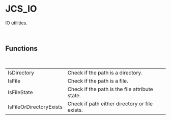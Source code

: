 <!--
   - $File: JCS_IO.html $
   - $Date: 2018-10-01 03:13:07 $
   - $Revision: $
   - $Creator: Jen-Chieh Shen $
   - $Notice: See LICENSE.txt for modification and distribution information
   -                   Copyright © 2018 by Shen, Jen-Chieh $
-->


<div id="content-header">
  <h1>JCS_IO</h1>
</div>

<p>
  IO utilities.
</p>


<br/>
<h2>Functions</h2>
<br/>

<table>
  <tr>
    <td>IsDirectory</td>
    <td>Check if the path is a directory.</td>
  </tr>
  <tr>
    <td>IsFile</td>
    <td>Check if the path is a file.</td>
  </tr>
  <tr>
    <td>IsFileState</td>
    <td>Check if the path is the file attribute state.</td>
  </tr>
  <tr>
    <td>IsFileOrDirectoryExists</td>
    <td>Check if path either directory or file exists.</td>
  </tr>
</table>
